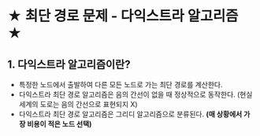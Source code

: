 ★ 최단 경로 문제 - 다익스트라 알고리즘 ★
=====================================
## 1. 다익스트라 알고리즘이란?
* 특정한 노드에서 출발하여 다른 모든 노드로 가는 최단 경로를 계산한다.  
* 다익스트라 최단 경로 알고리즘은 음의 간선이 없을 때 정상적으로 동작한다. (현실 세계의 도로는 음의 간선으로 표현되지 X)  
* 다익스트라 최단 경로 알고리즘은 그리디 알고리즘으로 분류된다. __(매 상황에서 가장 비용이 적은 노드 선택)__
